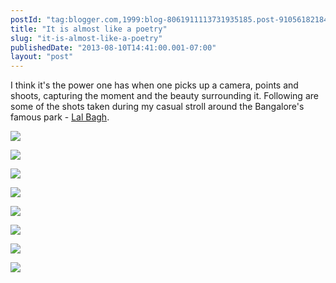 ```yaml
---
postId: "tag:blogger.com,1999:blog-8061911113731935185.post-9105618218491069526"
title: "It is almost like a poetry"
slug: "it-is-almost-like-a-poetry"
publishedDate: "2013-08-10T14:41:00.001-07:00"
layout: "post"
---
```


I think it's the power one has when one picks up a camera, points and shoots,
capturing the moment and the beauty surrounding it. Following are some of the
shots taken during my casual stroll around the Bangalore's famous park - [Lal
Bagh](http://en.wikipedia.org/wiki/Lal_Bagh).  
  

[![](http://farm6.staticflickr.com/5341/9351766663_e42496d625_o.jpg)](http://farm6.staticflickr.com/5341/9351766663_e42496d625_o.jpg)

  

  

[![](http://farm3.staticflickr.com/2831/9354552718_0f6af8709c_o.jpg)](http://farm3.staticflickr.com/2831/9354552718_0f6af8709c_o.jpg)

  

  

[![](http://farm6.staticflickr.com/5343/9351775749_b87bb88fd9_o.jpg)](http://farm6.staticflickr.com/5343/9351775749_b87bb88fd9_o.jpg)

  

[![](http://farm3.staticflickr.com/2854/9351800827_aa3f61c084_o.jpg)](http://farm3.staticflickr.com/2854/9351800827_aa3f61c084_o.jpg)

  

[![](http://farm6.staticflickr.com/5337/9354566384_98230b8815_o.jpg)](http://farm6.staticflickr.com/5337/9354566384_98230b8815_o.jpg)

  

[![](http://farm3.staticflickr.com/2859/9354570814_e2b716e80b_o.jpg)](http://farm3.staticflickr.com/2859/9354570814_e2b716e80b_o.jpg)

  

  

[![](http://farm4.staticflickr.com/3707/9351810419_25c60bd9a5_o.jpg)](http://farm4.staticflickr.com/3707/9351810419_25c60bd9a5_o.jpg)

  

[![](http://farm8.staticflickr.com/7444/9354558130_888ef7ca8b_o.jpg)](http://farm8.staticflickr.com/7444/9354558130_888ef7ca8b_o.jpg)

  

  

  

  

  
  

